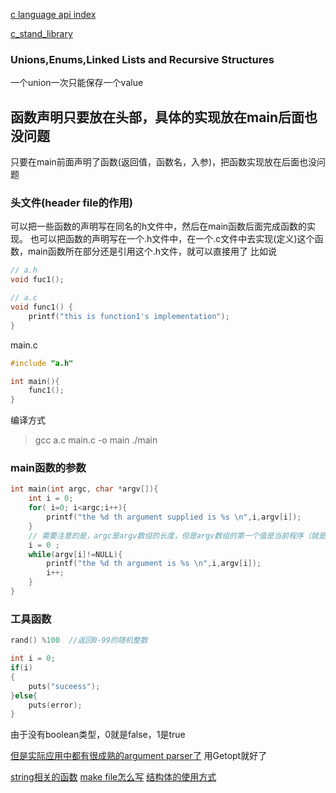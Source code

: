 [c language api index](http://www.cplusplus.com/reference/cstdio/sprintf/)

[c_stand_library](https://www.tutorialspoint.com/c_standard_library/index.htm)

### Unions,Enums,Linked Lists and Recursive Structures
一个union一次只能保存一个value

## 函数声明只要放在头部，具体的实现放在main后面也没问题
只要在main前面声明了函数(返回值，函数名，入参)，把函数实现放在后面也没问题

### 头文件(header file的作用)
可以把一些函数的声明写在同名的h文件中，然后在main函数后面完成函数的实现。
也可以把函数的声明写在一个.h文件中，在一个.c文件中去实现(定义)这个函数，main函数所在部分还是引用这个.h文件，就可以直接用了
比如说
```c
// a.h
void fuc1();

// a.c
void func1() {
    printf("this is function1's implementation");
}
```
main.c
```c
#include "a.h"

int main(){
    func1();
}
```

编译方式
> gcc a.c main.c -o main
./main


### main函数的参数
```C
int main(int argc, char *argv[]){
    int i = 0;
    for( i=0; i<argc;i++){
        printf("the %d th argument supplied is %s \n",i,argv[i]);
    }
    // 需要注意的是，argc是argv数组的长度，但是argv数组的第一个值是当前程序（就是那个.exe文件）的//绝对路径.
    i = 0 ;
    while(argv[i]!=NULL){
        printf("the %d th argument is %s \n",i,argv[i]);
        i++;
    }
}
```


### 工具函数
```c
rand() %100  //返回0-99的随机整数
```

```c
int i = 0;
if(i)
{
    puts("suceess");
}else{
    puts(error);
}
```
由于没有boolean类型，0就是false，1是true


[但是实际应用中都有很成熟的argument parser了](https://stackoverflow.com/questions/9642732/parsing-command-line-arguments) 用Getopt就好了

[string相关的函数](https://github.com/Haldir65/Channel/blob/master/String.MD)
[make file怎么写](https://github.com/Haldir65/Channel/blob/master/HowTowriteMakeFile.MD)
[结构体的使用方式](https://github.com/Haldir65/Channel/blob/master/Struct.MD)
